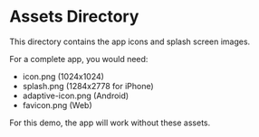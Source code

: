 # Assets Directory

This directory contains the app icons and splash screen images.

For a complete app, you would need:
- icon.png (1024x1024)
- splash.png (1284x2778 for iPhone)
- adaptive-icon.png (Android)
- favicon.png (Web)

For this demo, the app will work without these assets.
